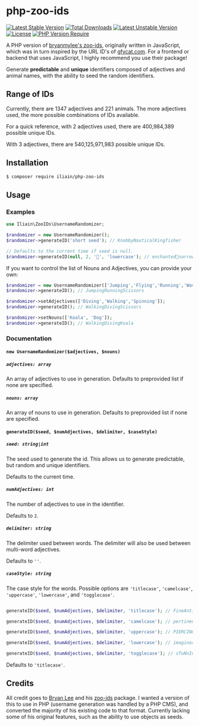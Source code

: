 # php-zoo-ids

[![Latest Stable Version](https://poser.pugx.org/iliain/php-zoo-ids/v)](https://packagist.org/packages/iliain/php-zoo-ids) 
[![Total Downloads](https://poser.pugx.org/iliain/php-zoo-ids/downloads)](https://packagist.org/packages/iliain/php-zoo-ids) 
[![Latest Unstable Version](https://poser.pugx.org/iliain/php-zoo-ids/v/unstable)](https://packagist.org/packages/iliain/php-zoo-ids) 
[![License](https://poser.pugx.org/iliain/php-zoo-ids/license)](https://packagist.org/packages/iliain/php-zoo-ids) 
[![PHP Version Require](https://poser.pugx.org/iliain/php-zoo-ids/require/php)](https://packagist.org/packages/iliain/php-zoo-ids)

A PHP version of [bryanmylee's zoo-ids](https://github.com/bryanmylee/zoo-ids), originally written in JavaScript, which was in turn inspired by the URL ID's of [gfycat.com](https://gfycat.com). For a frontend or backend that uses JavaScript, I highly recommend you use their package!

Generate **predictable** and **unique** identifiers composed of adjectives and animal names, with the ability to seed the random identifiers.

## Range of IDs

Currently, there are 1347 adjectives and 221 animals. The more adjectives used, the more possible combinations of IDs available.

For a quick reference, with 2 adjectives used, there are 400,984,389 possible unique IDs.

With 3 adjectives, there are 540,125,971,983 possible unique IDs.

## Installation

```bash
$ composer require iliain/php-zoo-ids
```

## Usage

### Examples

```php
use Iliain\ZooIDs\UsernameRandomizer;

$randomizer = new UsernameRandomizer();
$randomizer->generateID('short seed'); // KnobbyNauticalKingfisher

// Defaults to the current time if seed is null.
$randomizer->generateID(null, 2, '🍓', 'lowercase'); // enchanted🍓narrow🍓wallaby
```

If you want to control the list of Nouns and Adjectives, you can provide your own: 

```php
$randomizer = new UsernameRandomizer(['Jumping','Flying','Running','Waving'], ['Rock', 'Paper', 'Scissors']);
$randomizer->generateID(); // JumpingRunningScissors

$randomizer->setAdjectives(['Diving','Walking','Spinning']);
$randomizer->generateID(); // WalkingDivingScissors

$randomizer->setNouns(['Koala', 'Dog']);
$randomizer->generateID(); // WalkingDivingKoala
```

### Documentation

#### `new UsernameRandomizer($adjectives, $nouns)`

##### `adjectives: array`

An array of adjectives to use in generation. Defaults to preprovided list if none are specified.

##### `nouns: array`

An array of nouns to use in generation. Defaults to preprovided list if none are specified.

#### `generateID($seed, $numAdjectives, $delimiter, $caseStyle)`

##### `seed: string|int`

The seed used to generate the id. This allows us to generate predictable, but random and unique identifiers.

Defaults to the current time.

##### `numAdjectives: int`

The number of adjectives to use in the identifier.

Defaults to `2`.

##### `delimiter: string`

The delimiter used between words. The delimiter will also be used between
multi-word adjectives.

Defaults to `''`.

##### `caseStyle: string`

The case style for the words. Possible options are `'titlecase'`, `'camelcase'`, `'uppercase'`, `'lowercase'`, and `'togglecase'`.

```php

generateID($seed, $numAdjectives, $delimiter, 'titlecase'); // FineAntiqueElk

generateID($seed, $numAdjectives, $delimiter, 'camelcase'); // pertinentPoshGoldfinch

generateID($seed, $numAdjectives, $delimiter, 'uppercase'); // PIERCINGRESPONSIBLECAMEL

generateID($seed, $numAdjectives, $delimiter, 'lowercase'); // imaginarywingedsalamander

generateID($seed, $numAdjectives, $delimiter, 'togglecase'); // sTuNnInGdEsCrIpTiVepEaFoWl
```

Defaults to `'titlecase'`.

## Credits

All credit goes to [Bryan Lee](https://github.com/bryanmylee) and his [zoo-ids](https://github.com/bryanmylee/zoo-ids) package. I wanted a version of this to use in PHP (username generation was handled by a PHP CMS), and converted the majority of his existing code to that format. Currently lacking some of his original features, such as the ability to use objects as seeds.
